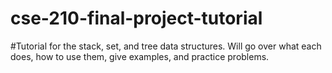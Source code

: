 # cse-210-final-project-tutorial
#Tutorial for the stack, set, and tree data structures. Will go over what each does, how to use them, give examples, and practice problems.
